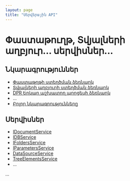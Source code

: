 ```yaml
---
layout: page
title: "Սերվերային API" 
---
```


# Փաստաթուղթ, Տվյալների աղբյուր... սերվիսներ...

## Նկարագրություններ

* [Փաստաթղթի ստեղծման ձեռնարկ](server_api/guide_document.md)
* [Տվյալների աղբյուրի ստեղծման ձեռնարկ](server_api/guide_ds.md)
* [DPR Երկար աշխատող պրոցեսի ձեռնարկ](server_api/guide_dpr.md)
* ...
* [Բոլոր նկարագրությունները](server_api/definitions.md)

## Սերվիսներ

* [IDocumentService](server_api/services/IDocumentService.md)
* [IDBService](server_api/services/DBService.md)
* [IFoldersService](server_api/services/IFoldersService.md)
* [IParametersService](server_api/services/IParametersService.md)
* [DataSourceService](server_api/services/DataSourceService.md)
* [TreeElementsService](server_api/services/TreeElementsService.md)
* ...

...